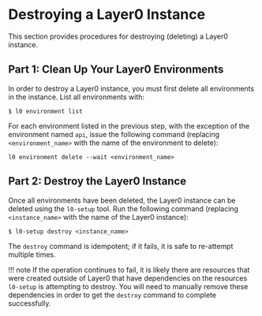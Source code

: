 # Destroying a Layer0 Instance

This section provides procedures for destroying (deleting) a Layer0 instance.

## Part 1: Clean Up Your Layer0 Environments
In order to destroy a Layer0 instance, you must first delete all environments in the instance.
List all environments with:
```
$ l0 environment list
```

For each environment listed in the previous step, with the exception of the environment named `api`, 
issue the following command (replacing `<environment_name>` with the name of the environment to delete):
```
l0 environment delete --wait <environment_name>
```


## Part 2: Destroy the Layer0 Instance
Once all environments have been deleted, the Layer0 instance can be deleted using the `l0-setup` tool. 
Run the following command (replacing `<instance_name>` with the name of the Layer0 instance):
```
$ l0-setup destroy <instance_name>
```

The `destroy` command is idempotent; if it fails, it is safe to re-attempt multiple times. 

!!! note
    If the  operation continues to fail, it is likely there are resources that were created outside of Layer0 that have dependencies on the resources `l0-setup` is attempting to destroy. You will need to manually remove these dependencies in order to get the `destroy` command to complete successfully. 
